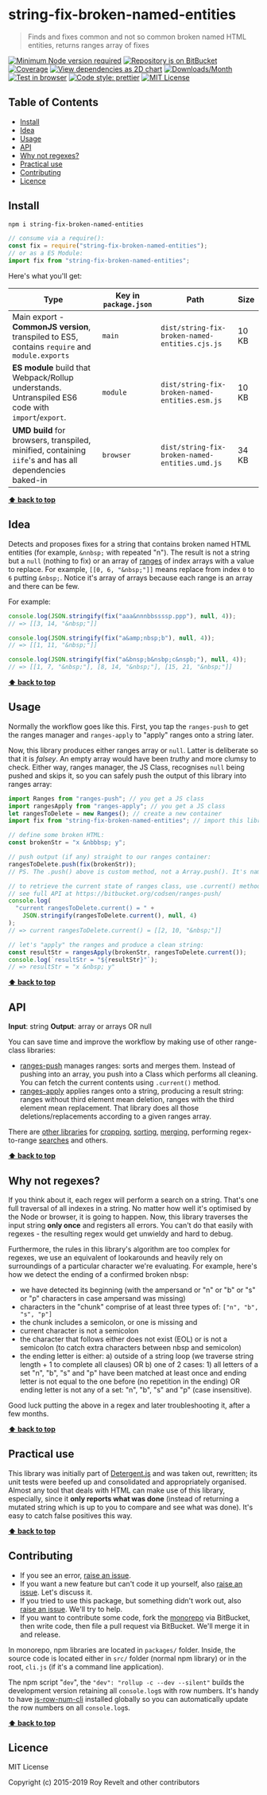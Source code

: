 # string-fix-broken-named-entities

> Finds and fixes common and not so common broken named HTML entities, returns ranges array of fixes

[![Minimum Node version required][node-img]][node-url]
[![Repository is on BitBucket][bitbucket-img]][bitbucket-url]
[![Coverage][cov-img]][cov-url]
[![View dependencies as 2D chart][deps2d-img]][deps2d-url]
[![Downloads/Month][downloads-img]][downloads-url]
[![Test in browser][runkit-img]][runkit-url]
[![Code style: prettier][prettier-img]][prettier-url]
[![MIT License][license-img]][license-url]

## Table of Contents

- [Install](#markdown-header-install)
- [Idea](#markdown-header-idea)
- [Usage](#markdown-header-usage)
- [API](#markdown-header-api)
- [Why not regexes?](#markdown-header-why-not-regexes)
- [Practical use](#markdown-header-practical-use)
- [Contributing](#markdown-header-contributing)
- [Licence](#markdown-header-licence)

## Install

```bash
npm i string-fix-broken-named-entities
```

```js
// consume via a require():
const fix = require("string-fix-broken-named-entities");
// or as a ES Module:
import fix from "string-fix-broken-named-entities";
```

Here's what you'll get:

| Type                                                                                                    | Key in `package.json` | Path                                           | Size  |
| ------------------------------------------------------------------------------------------------------- | --------------------- | ---------------------------------------------- | ----- |
| Main export - **CommonJS version**, transpiled to ES5, contains `require` and `module.exports`          | `main`                | `dist/string-fix-broken-named-entities.cjs.js` | 10 KB |
| **ES module** build that Webpack/Rollup understands. Untranspiled ES6 code with `import`/`export`.      | `module`              | `dist/string-fix-broken-named-entities.esm.js` | 10 KB |
| **UMD build** for browsers, transpiled, minified, containing `iife`'s and has all dependencies baked-in | `browser`             | `dist/string-fix-broken-named-entities.umd.js` | 34 KB |

**[⬆ back to top](#markdown-header-string-fix-broken-named-entities)**

## Idea

Detects and proposes fixes for a string that contains broken named HTML entities (for example, `&nnbsp;` with repeated "n"). The result is not a string but a `null` (nothing to fix) or an array of [ranges](https://bitbucket.org/account/user/codsen/projects/RNG) of index arrays with a value to replace. For example, `[[0, 6, "&nbsp;"]]` means replace from index `0` to `6` putting `&nbsp;`. Notice it's array of arrays because each range is an array and there can be few.

For example:

```js
console.log(JSON.stringify(fix("aaa&nnnbbssssp.ppp"), null, 4));
// => [[3, 14, "&nbsp;"]]

console.log(JSON.stringify(fix("a&amp;nbsp;b"), null, 4));
// => [[1, 11, "&nbsp;"]]

console.log(JSON.stringify(fix("a&bnsp;b&nsbp;c&nspb;"), null, 4));
// => [[1, 7, "&nbsp;"], [8, 14, "&nbsp;"], [15, 21, "&nbsp;"]]
```

**[⬆ back to top](#markdown-header-string-fix-broken-named-entities)**

## Usage

Normally the workflow goes like this. First, you tap the `ranges-push` to get the ranges manager and `ranges-apply` to "apply" ranges onto a string later.

Now, this library produces either ranges array or `null`. Latter is deliberate so that it is _falsey_. An empty array would have been _truthy_ and more clumsy to check. Either way, ranges manager, the JS Class, recognises `null` being pushed and skips it, so you can safely push the output of this library into ranges array:

```js
import Ranges from "ranges-push"; // you get a JS class
import rangesApply from "ranges-apply"; // you get a JS class
let rangesToDelete = new Ranges(); // create a new container
import fix from "string-fix-broken-named-entities"; // import this library :)

// define some broken HTML:
const brokenStr = "x &nbbbsp; y";

// push output (if any) straight to our ranges container:
rangesToDelete.push(fix(brokenStr));
// PS. The .push() above is custom method, not a Array.push(). It's named the same way because it's familiar and acts the same way. There is array underneath the Class actually, its helper functions are doing all the cleaning/sorting when values are pushed into a real, internal array.

// to retrieve the current state of ranges class, use .current() method:
// see full API at https://bitbucket.org/codsen/ranges-push/
console.log(
  "current rangesToDelete.current() = " +
    JSON.stringify(rangesToDelete.current(), null, 4)
);
// => current rangesToDelete.current() = [[2, 10, "&nbsp;"]]

// let's "apply" the ranges and produce a clean string:
const resultStr = rangesApply(brokenStr, rangesToDelete.current());
console.log(`resultStr = "${resultStr}"`);
// => resultStr = "x &nbsp; y"
```

**[⬆ back to top](#markdown-header-string-fix-broken-named-entities)**

## API

**Input**: string
**Output**: array or arrays OR null

You can save time and improve the workflow by making use of other range- class libraries:

- [ranges-push](https://bitbucket.org/codsen/ranges-push/src) manages ranges: sorts and merges them. Instead of pushing into an array, you push into a Class which performs all cleaning. You can fetch the current contents using `.current()` method.
- [ranges-apply](https://bitbucket.org/codsen/ranges-apply/src) applies ranges onto a string, producing a result string: ranges without third element mean deletion, ranges with the third element mean replacement. That library does all those deletions/replacements according to a given ranges array.

There are [other libraries](https://bitbucket.org/account/user/codsen/projects/RNG) for [cropping](https://bitbucket.org/codsen/ranges-crop/src), [sorting](https://bitbucket.org/codsen/ranges-sort/src), [merging](https://bitbucket.org/codsen/ranges-merge/src), performing regex-to-range [searches](https://bitbucket.org/codsen/ranges-regex/src) and others.

**[⬆ back to top](#markdown-header-string-fix-broken-named-entities)**

## Why not regexes?

If you think about it, each regex will perform a search on a string. That's one full traversal of all indexes in a string. No matter how well it's optimised by the Node or browser, it is going to happen. Now, this library traverses the input string **only once** and registers all errors. You can't do that easily with regexes - the resulting regex would get unwieldy and hard to debug.

Furthermore, the rules in this library's algorithm are too complex for regexes, we use an equivalent of lookarounds and heavily rely on surroundings of a particular character we're evaluating. For example, here's how we detect the ending of a confirmed broken nbsp:

- we have detected its beginning (with the ampersand or "n" or "b" or "s" or "p" characters in case ampersand was missing)
- characters in the "chunk" comprise of at least three types of: `["n", "b", "s", "p"]`
- the chunk includes a semicolon, or one is missing and
- current character is not a semicolon
- the character that follows either does not exist (EOL) or is not a semicolon (to catch extra characters between nbsp and semicolon)
- the ending letter is either: a) outside of a string loop (we traverse string length + 1 to complete all clauses) OR b) one of 2 cases: 1) all letters of a set "n", "b", "s" and "p" have been matched at least once and ending letter is not equal to the one before (no repetition in the ending) OR ending letter is not any of a set: "n", "b", "s" and "p" (case insensitive).

Good luck putting the above in a regex and later troubleshooting it, after a few months.

**[⬆ back to top](#markdown-header-string-fix-broken-named-entities)**

## Practical use

This library was initially part of [Detergent.js](https://bitbucket.org/codsen/detergent/) and was taken out, rewritten; its unit tests were beefed up and consolidated and appropriately organised. Almost any tool that deals with HTML can make use of this library, especially, since it **only reports what was done** (instead of returning a mutated string which is up to you to compare and see what was done). It's easy to catch false positives this way.

**[⬆ back to top](#markdown-header-string-fix-broken-named-entities)**

## Contributing

- If you see an error, [raise an issue](https://bitbucket.org/codsen/codsen/issues/new?title=string-fix-broken-named-entities%20package%20-%20put%20title%20here).
- If you want a new feature but can't code it up yourself, also [raise an issue](https://bitbucket.org/codsen/codsen/issues/new?title=string-fix-broken-named-entities%20package%20-%20put%20title%20here). Let's discuss it.
- If you tried to use this package, but something didn't work out, also [raise an issue](https://bitbucket.org/codsen/codsen/issues/new?title=string-fix-broken-named-entities%20package%20-%20put%20title%20here). We'll try to help.
- If you want to contribute some code, fork the [monorepo](https://bitbucket.org/codsen/codsen/src/) via BitBucket, then write code, then file a pull request via BitBucket. We'll merge it in and release.

In monorepo, npm libraries are located in `packages/` folder. Inside, the source code is located either in `src/` folder (normal npm library) or in the root, `cli.js` (if it's a command line application).

The npm script "`dev`", the `"dev": "rollup -c --dev --silent"` builds the development version retaining all `console.log`s with row numbers. It's handy to have [js-row-num-cli](https://www.npmjs.com/package/js-row-num-cli) installed globally so you can automatically update the row numbers on all `console.log`s.

**[⬆ back to top](#markdown-header-string-fix-broken-named-entities)**

## Licence

MIT License

Copyright (c) 2015-2019 Roy Revelt and other contributors

[node-img]: https://img.shields.io/node/v/string-fix-broken-named-entities.svg?style=flat-square&label=works%20on%20node
[node-url]: https://www.npmjs.com/package/string-fix-broken-named-entities
[bitbucket-img]: https://img.shields.io/badge/repo-on%20BitBucket-brightgreen.svg?style=flat-square
[bitbucket-url]: https://bitbucket.org/codsen/codsen/src/master/packages/string-fix-broken-named-entities
[cov-img]: https://img.shields.io/badge/coverage-90.34%-brightgreen.svg?style=flat-square
[cov-url]: https://bitbucket.org/codsen/codsen/src/master/packages/string-fix-broken-named-entities
[deps2d-img]: https://img.shields.io/badge/deps%20in%202D-see_here-08f0fd.svg?style=flat-square
[deps2d-url]: http://npm.anvaka.com/#/view/2d/string-fix-broken-named-entities
[downloads-img]: https://img.shields.io/npm/dm/string-fix-broken-named-entities.svg?style=flat-square
[downloads-url]: https://npmcharts.com/compare/string-fix-broken-named-entities
[runkit-img]: https://img.shields.io/badge/runkit-test_in_browser-a853ff.svg?style=flat-square
[runkit-url]: https://npm.runkit.com/string-fix-broken-named-entities
[prettier-img]: https://img.shields.io/badge/code_style-prettier-ff69b4.svg?style=flat-square
[prettier-url]: https://prettier.io
[license-img]: https://img.shields.io/badge/licence-MIT-51c838.svg?style=flat-square
[license-url]: https://bitbucket.org/codsen/codsen/src/master/packages/string-fix-broken-named-entities
